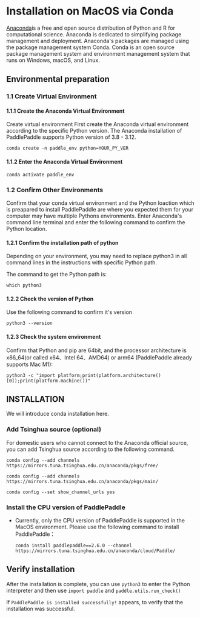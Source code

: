 # Installation on MacOS via Conda

[Anaconda](https://www.anaconda.com/)is a free and open source distribution of Python and R for computational science. Anaconda is dedicated to simplifying package management and deployment. Anaconda's packages are managed using the package management system Conda. Conda is an open source package management system and environment management system that runs on Windows, macOS, and Linux.



## Environmental preparation

### 1.1 Create Virtual Environment

#### 1.1.1 Create the Anaconda Virtual Environment

Create virtual environment First create the Anaconda virtual environment according to the specific Python version. The Anaconda installation of PaddlePaddle supports Python version of 3.8 - 3.12.

```
conda create -n paddle_env python=YOUR_PY_VER
```



#### 1.1.2 Enter the Anaconda Virtual Environment

```
conda activate paddle_env
```



### 1.2 Confirm Other Environments

Confirm that your conda virtual environment and the Python loaction which is preapared to install PaddlePaddle are where you expected them for your computer may have multiple Pythons environments. Enter Anaconda's command line terminal and enter the following command to confirm the Python location.

#### 1.2.1 Confirm the installation path of python

Depending on your environment, you may need to replace python3 in all command lines in the instructions with specific Python path.

The command to get the Python path is:

```
which python3
```


#### 1.2.2 Check the version of Python

Use the following command to confirm it's version

```
python3 --version
```



#### 1.2.3 Check the system environment


Confirm that Python and pip are 64bit, and the processor architecture is x86_64(or called x64、Intel 64、AMD64) or arm64 (PaddlePaddle already supports Mac M1):


```
python3 -c "import platform;print(platform.architecture()[0]);print(platform.machine())"
```



## INSTALLATION

We will introduce conda installation here.

### Add Tsinghua source (optional)

For domestic users who cannot connect to the Anaconda official source, you can add Tsinghua source according to the following command.


```
conda config --add channels https://mirrors.tuna.tsinghua.edu.cn/anaconda/pkgs/free/
```
```
conda config --add channels https://mirrors.tuna.tsinghua.edu.cn/anaconda/pkgs/main/
```
```
conda config --set show_channel_urls yes
```

### Install the CPU version of PaddlePaddle

* Currently, only the CPU version of PaddlePaddle is supported in the MacOS environment. Please use the following command to install PaddlePaddle：

  ```
  conda install paddlepaddle==2.6.0 --channel https://mirrors.tuna.tsinghua.edu.cn/anaconda/cloud/Paddle/
  ```


## Verify installation

After the installation is complete, you can use `python3` to enter the Python interpreter and then use `import paddle` and `paddle.utils.run_check()`

If `PaddlePaddle is installed successfully!` appears, to verify that the installation was successful.
